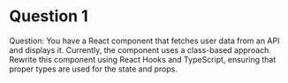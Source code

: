 # Question 1

Question: You have a React component that fetches user data from an API and displays it. Currently, the component uses a class-based approach. Rewrite this component using React Hooks and TypeScript, ensuring that proper types are used for the state and props.